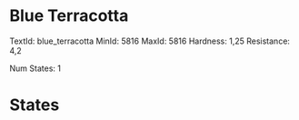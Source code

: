 # Blue Terracotta
TextId: blue_terracotta
MinId: 5816
MaxId: 5816
Hardness: 1,25
Resistance: 4,2

Num States: 1
# States
```

```